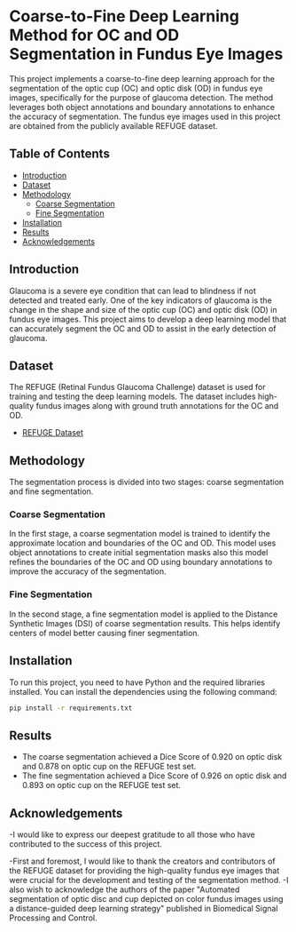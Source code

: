 # Coarse-to-Fine Deep Learning Method for OC and OD Segmentation in Fundus Eye Images

This project implements a coarse-to-fine deep learning approach for the segmentation of the optic cup (OC) and optic disk (OD) in fundus eye images, specifically for the purpose of glaucoma detection. The method leverages both object annotations and boundary annotations to enhance the accuracy of segmentation. The fundus eye images used in this project are obtained from the publicly available REFUGE dataset.

## Table of Contents

- [Introduction](#introduction)
- [Dataset](#dataset)
- [Methodology](#methodology)
  - [Coarse Segmentation](#coarse-segmentation)
  - [Fine Segmentation](#fine-segmentation)
- [Installation](#installation)
- [Results](#results)
- [Acknowledgements](#acknowledgements)

## Introduction

Glaucoma is a severe eye condition that can lead to blindness if not detected and treated early. One of the key indicators of glaucoma is the change in the shape and size of the optic cup (OC) and optic disk (OD) in fundus eye images. This project aims to develop a deep learning model that can accurately segment the OC and OD to assist in the early detection of glaucoma.

## Dataset

The REFUGE (Retinal Fundus Glaucoma Challenge) dataset is used for training and testing the deep learning models. The dataset includes high-quality fundus images along with ground truth annotations for the OC and OD.

- [REFUGE Dataset](https://refuge.grand-challenge.org/)

## Methodology

The segmentation process is divided into two stages: coarse segmentation and fine segmentation.

### Coarse Segmentation

In the first stage, a coarse segmentation model is trained to identify the approximate location and boundaries of the OC and OD. This model uses object annotations to create initial segmentation masks also this model refines the boundaries of the OC and OD using boundary annotations to improve the accuracy of the segmentation.

### Fine Segmentation

In the second stage, a fine segmentation model is applied to the Distance Synthetic Images (DSI) of coarse segmentation results. This helps identify centers of model better causing finer segmentation.

## Installation

To run this project, you need to have Python and the required libraries installed. You can install the dependencies using the following command:

```bash
pip install -r requirements.txt

```
## Results
- The coarse segmentation achieved a Dice Score of 0.920 on optic disk and 0.878 on optic cup on the REFUGE test set.
- The fine segmentation achieved a Dice Score of 0.926 on optic disk and 0.893 on optic cup on the REFUGE test set.

## Acknowledgements

-I would like to express our deepest gratitude to all those who have contributed to the success of this project.

-First and foremost, I would like to thank the creators and contributors of the REFUGE dataset for providing the high-quality fundus eye images that were crucial for the development and testing of the segmentation method.
-I also wish to acknowledge the authors of the paper "Automated segmentation of optic disc and cup depicted on color fundus images using a distance-guided deep learning strategy" published in Biomedical Signal Processing and Control.
